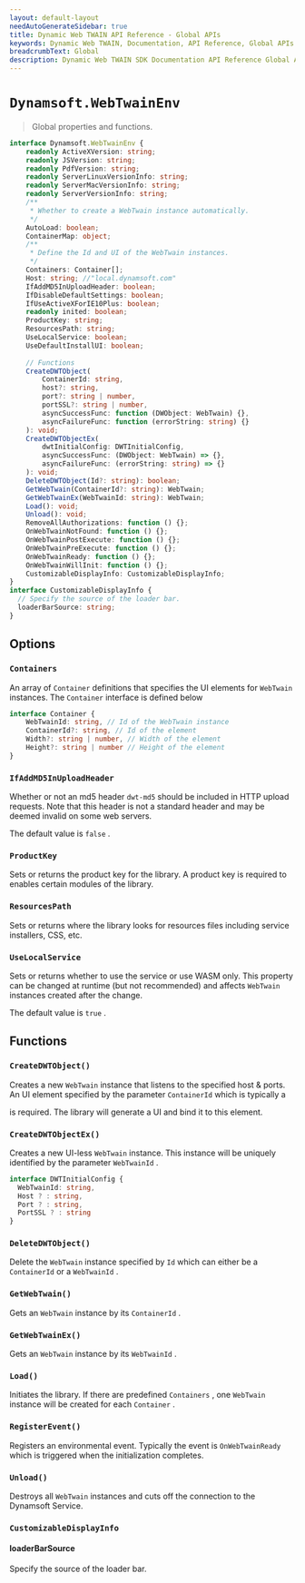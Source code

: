 ```yaml
---
layout: default-layout
needAutoGenerateSidebar: true
title: Dynamic Web TWAIN API Reference - Global APIs
keywords: Dynamic Web TWAIN, Documentation, API Reference, Global APIs
breadcrumbText: Global
description: Dynamic Web TWAIN SDK Documentation API Reference Global APIs Page
---
```


# `Dynamsoft.WebTwainEnv`

> Global properties and functions.

``` typescript
interface Dynamsoft.WebTwainEnv {
    readonly ActiveXVersion: string;
    readonly JSVersion: string;
    readonly PdfVersion: string;
    readonly ServerLinuxVersionInfo: string;
    readonly ServerMacVersionInfo: string;
    readonly ServerVersionInfo: string;
    /**
     * Whether to create a WebTwain instance automatically.
     */
    AutoLoad: boolean;
    ContainerMap: object;
    /**
     * Define the Id and UI of the WebTwain instances.
     */
    Containers: Container[];
    Host: string; //"local.dynamsoft.com"
    IfAddMD5InUploadHeader: boolean;
    IfDisableDefaultSettings: boolean;
    IfUseActiveXForIE10Plus: boolean;
    readonly inited: boolean;
    ProductKey: string;
    ResourcesPath: string;
    UseLocalService: boolean;
    UseDefaultInstallUI: boolean;
    
    // Functions
    CreateDWTObject(
        ContainerId: string, 
        host?: string, 
        port?: string | number, 
        portSSL?: string | number, 
        asyncSuccessFunc: function (DWObject: WebTwain) {}, 
        asyncFailureFunc: function (errorString: string) {}
    ): void;
    CreateDWTObjectEx(
        dwtInitialConfig: DWTInitialConfig,                 
        asyncSuccessFunc: (DWObject: WebTwain) => {},                   
        asyncFailureFunc: (errorString: string) => {}
    ): void;
    DeleteDWTObject(Id?: string): boolean;
    GetWebTwain(ContainerId?: string): WebTwain;
    GetWebTwainEx(WebTwainId: string): WebTwain;
    Load(): void;
    Unload(): void;
    RemoveAllAuthorizations: function () {};
    OnWebTwainNotFound: function () {};
    OnWebTwainPostExecute: function () {};
    OnWebTwainPreExecute: function () {};
    OnWebTwainReady: function () {};
    OnWebTwainWillInit: function () {};
    CustomizableDisplayInfo: CustomizableDisplayInfo;
}
interface CustomizableDisplayInfo {
  // Specify the source of the loader bar.
  loaderBarSource: string;
}
```

## Options

### `Containers`

An array of `Container` definitions that specifies the UI elements for `WebTwain` instances. The `Container` interface is defined below

``` typescript
interface Container {
    WebTwainId: string, // Id of the WebTwain instance
    ContainerId?: string, // Id of the element
    Width?: string | number, // Width of the element
    Height?: string | number // Height of the element
}
```

### `IfAddMD5InUploadHeader`

Whether or not an md5 header `dwt-md5` should be included in HTTP upload requests. Note that this header is not a standard header and may be deemed invalid on some web servers.
  
The default value is `false` .

### `ProductKey`

Sets or returns the product key for the library. A product key is required to enables certain modules of the library.

### `ResourcesPath`

Sets or returns where the library looks for resources files including service installers, CSS, etc.
  

### `UseLocalService`

Sets or returns whether to use the service or use WASM only. This property can be changed at runtime (but not recommended) and affects `WebTwain` instances created after the change.

The default value is `true` .

## Functions

### `CreateDWTObject()`

Creates a new `WebTwain` instance that listens to the specified host & ports. An UI element specified by the parameter `ContainerId` which is typically a <div> is required. The library will generate a UI and bind it to this element.

### `CreateDWTObjectEx()`

Creates a new UI-less `WebTwain` instance. This instance will be uniquely identified by the parameter `WebTwainId` .

``` typescript
interface DWTInitialConfig {
  WebTwainId: string,
  Host ? : string,
  Port ? : string,
  PortSSL ? : string
}
```

### `DeleteDWTObject()`

Delete the `WebTwain` instance specified by `Id` which can either be a `ContainerId` or a `WebTwainId` .

### `GetWebTwain()`

Gets an `WebTwain` instance by its `ContainerId` .

### `GetWebTwainEx()`

Gets an `WebTwain` instance by its `WebTwainId` .

### `Load()`

Initiates the library. If there are predefined `Containers` , one `WebTwain` instance will be created for each `Container` .

### `RegisterEvent()`

Registers an environmental event. Typically the event is `OnWebTwainReady` which is triggered when the initialization completes.

### `Unload()`

Destroys all `WebTwain` instances and cuts off the connection to the Dynamsoft Service.

### `CustomizableDisplayInfo`

#### loaderBarSource

Specify the source of the loader bar.
  
